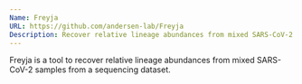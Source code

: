```yaml
---
Name: Freyja
URL: https://github.com/andersen-lab/Freyja
Description: Recover relative lineage abundances from mixed SARS-CoV-2 samples.
---
```


Freyja is a tool to recover relative lineage abundances from mixed SARS-CoV-2 samples from a sequencing dataset.
